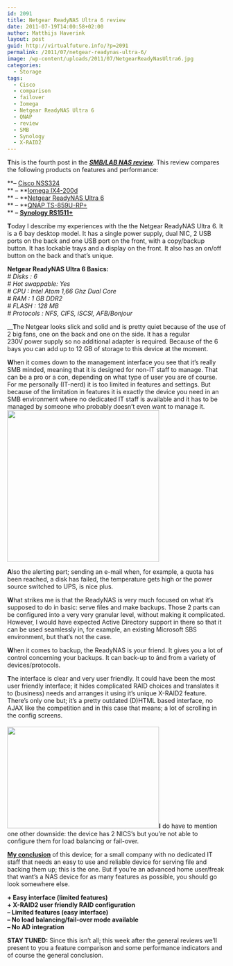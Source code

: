 ```yaml
---
id: 2091
title: Netgear ReadyNAS Ultra 6 review
date: 2011-07-19T14:00:58+02:00
author: Matthijs Haverink
layout: post
guid: http://virtualfuture.info/?p=2091
permalink: /2011/07/netgear-readynas-ultra-6/
image: /wp-content/uploads/2011/07/NetgearReadyNasUltra6.jpg
categories:
  - Storage
tags:
  - Cisco
  - comparison
  - failover
  - Iomega
  - Netgear ReadyNAS Ultra 6
  - QNAP
  - review
  - SMB
  - Synology
  - X-RAID2
---
```

**T**his is the fourth post in the [_**SMB/LAB NAS review**_](https://svenhuisman.com/2011/07/smblab-nas-review/). This review compares the following products on features and performance:

**&#8211; [Cisco NSS324](http://www.cisco.com/en/US/products/ps10854/index.html)  
** &#8211; **[Iomega IX4-200d](https://iomega-eu-en.custhelp.com/app/answers/detail/a_id/22024)  
** &#8211; **[Netgear ReadyNAS Ultra 6](http://www.netgear.com/home/products/storage/work-and-play/RNDU6000.aspx)  
** &#8211; **[QNAP TS-859U-RP+](http://www.qnap.com/pro_detail_feature.asp?p_id=185)  
** &#8211; **[Synology RS1511+](http://www.synology.com/products/product.php?product_name=DS1511%2B&lang=enu)**

**T**oday I describe my experiences with the the Netgear ReadyNAS Ultra 6. It is a 6 bay desktop model. It has a single power supply, dual NIC, 2 USB ports on the back and one USB port on the front, with a copy/backup button. It has lockable trays and a display on the front. It also has an on/off button on the back and that’s unique. <!--more-->

**Netgear ReadyNAS Ultra 6 Basics:**  
_\# Disks : 6_  
_\# Hot swappable: Yes_  
_\# CPU : Intel Atom 1,66 Ghz Dual Core_  
_# RAM : 1 GB DDR2_  
_\# FLASH : 128 MB_  
_\# Protocols : NFS, CIFS, iSCSI, AFB/Bonjour_

__**T**he Netgear looks slick and solid and is pretty quiet because of the use of 2 big fans, one on the back and one on the side. It has a regular 230V power supply so no additional adapter is required. Because of the 6 bays you can add up to 12 GB of storage to this device at the moment.

**W**hen it comes down to the management interface you see that it&#8217;s really SMB minded, meaning that it is designed for non-IT staff to manage. That can be a pro or a con, depending on what type of user you are of course. For me personally (IT-nerd) it is too limited in features and settings. But because of the limitation in features it is exactly the device you need in an SMB environment where no dedicated IT staff is available and it has to be managed by someone who probably doesn’t even want to manage it.[<img class="alignright size-medium wp-image-2104" title="Netgear ReadyNAS Ultra 6 - empty" src="https://svenhuisman.com/wp-content/uploads/2011/07/netgear_readynasultra6_opened-350x350.jpg" alt="" width="350" height="350" srcset="https://svenhuisman.com/wp-content/uploads/2011/07/netgear_readynasultra6_opened-350x350.jpg 350w, https://svenhuisman.com/wp-content/uploads/2011/07/netgear_readynasultra6_opened-200x200.jpg 200w, https://svenhuisman.com/wp-content/uploads/2011/07/netgear_readynasultra6_opened-250x250.jpg 250w, https://svenhuisman.com/wp-content/uploads/2011/07/netgear_readynasultra6_opened-75x75.jpg 75w, https://svenhuisman.com/wp-content/uploads/2011/07/netgear_readynasultra6_opened.jpg 1000w" sizes="(max-width: 350px) 100vw, 350px" />](https://svenhuisman.com/wp-content/uploads/2011/07/netgear_readynasultra6_opened.jpg)

**A**lso the alerting part; sending an e-mail when, for example, a quota has been reached, a disk has failed, the temperature gets high or the power source switched to UPS, is nice plus.

**W**hat strikes me is that the ReadyNAS is very much focused on what it’s supposed to do in basic: serve files and make backups. Those 2 parts can be configured into a very very granular level, without making it complicated. However, I would have expected Active Directory support in there so that it can be used seamlessly in, for example, an existing Microsoft SBS environment, but that’s not the case.

**W**hen it comes to backup, the ReadyNAS is your friend. It gives you a lot of control concerning your backups. It can back-up to ánd from a variety of devices/protocols.

**T**he interface is clear and very user friendly. It could have been the most user friendly interface; it hides complicated RAID choices and translates it to (business) needs and arranges it using it’s unique X-RAID2 feature. There’s only one but; it’s a pretty outdated (D)HTML based interface, no AJAX like the competition and in this case that means; a lot of scrolling in the config screens.

[](../wp-content/uploads/2011/07/ReadyNAS-Frontview-Netgear42-Mozilla-Firefox_2011-03-13_20-30-49.png)**<img class="size-medium wp-image-2096 alignleft" style="margin-top: 4px; margin-bottom: 4px;" title="Netgear ReadyNAS Ultra 6 - Interface" src="https://svenhuisman.com/wp-content/uploads/2011/07/ReadyNAS-Frontview-Netgear42-Mozilla-Firefox_2011-03-13_20-30-49-350x234.png" alt="" width="350" height="234" srcset="https://svenhuisman.com/wp-content/uploads/2011/07/ReadyNAS-Frontview-Netgear42-Mozilla-Firefox_2011-03-13_20-30-49-350x234.png 350w, https://svenhuisman.com/wp-content/uploads/2011/07/ReadyNAS-Frontview-Netgear42-Mozilla-Firefox_2011-03-13_20-30-49.png 948w" sizes="(max-width: 350px) 100vw, 350px" />I** do have to mention one other downside: the device has 2 NICS’s but you&#8217;re not able to configure them for load balancing or fail-over.

<span style="text-decoration: underline;"><strong>My conclusion</strong></span> of this device; for a small company with no dedicated IT staff that needs an easy to use and reliable device for serving file and backing them up; this is the one. But if you&#8217;re an advanced home user/freak that want&#8217;s a NAS device for as many features as possible, you should go look somewhere else.

**+ Easy interface (limited features)**  
**+ X-RAID2 user friendly RAID configuration**  
**&#8211; Limited features (easy interface)**  
**&#8211; No load balancing/fail-over mode available**  
**&#8211; No AD integration**

**STAY TUNED:** Since this isn’t all; this week after the general reviews we’ll present to you a feature comparison and some performance indicators and of course the general conclusion.